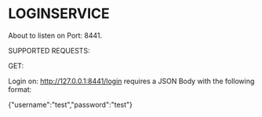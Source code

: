 # LOGINSERVICE

About to listen on Port: 8441.

SUPPORTED REQUESTS:

GET:

Login on: http://127.0.0.1:8441/login requires a JSON Body with the following format:

{"username":"test","password":"test"}
